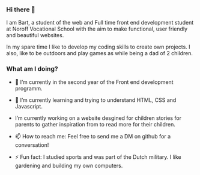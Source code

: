 ### Hi there 👋
I am Bart, a student of the web and Full time front end development student at Noroff Vocational School with the aim to make functional, user friendly and beautiful websites. 
 
In my spare time I like to develop my coding skills to create own projects. I also, like to be outdoors and play games as while being a dad of 2 children. 

### What am I doing? 
- 🔭 I’m currently in the second year of the Front end development programm.
- 🌱 I’m currently learning and trying to understand HTML, CSS and Javascript.
-  I’m currently working on a website desgined for children stories for parents to gather inspiration from to read more for their children.


- 📫 How to reach me: Feel free to send me a DM on github for a conversation!
  
-  ⚡ Fun fact: I studied sports and was part of the Dutch military. I like gardening and building my own computers. 
<!--
**Barvand/Barvand** is a ✨ _special_ ✨ repository because its `README.md` (this file) appears on your GitHub profile.

Here are some ideas to get you started:

- 🔭 I’m currently working on ...
- 🌱 I’m currently learning ...
- 👯 I’m looking to collaborate on ...
- 🤔 I’m looking for help with ...
- 💬 Ask me about ...
- 📫 How to reach me: ...
- 😄 Pronouns: ...
- ⚡ Fun fact: ...
-->

